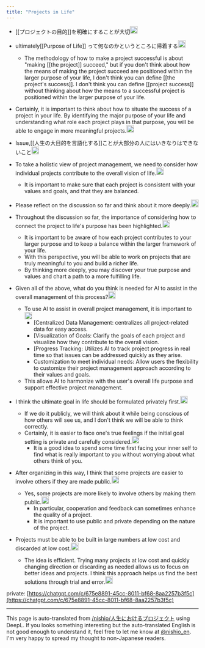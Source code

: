 ```yaml
---
title: "Projects in Life"
---
```


- [[プロジェクトの目的]]を明確にすることが大切<img src='https://scrapbox.io/api/pages/nishio-en/o1 Pro/icon' alt='o1 Pro.icon' height="19.5"/>
- ultimately[[Purpose of Life]] って何なのかというところに帰着する<img src='https://scrapbox.io/api/pages/nishio-en/nishio/icon' alt='nishio.icon' height="19.5"/>
    - The methodology of how to make a project successful is about "making [[the project]] succeed," but if you don't think about how the means of making the project succeed are positioned within the larger purpose of your life, I don't think you can define [[the project's success]]. I don't think you can define [[project success]] without thinking about how the means to a successful project is positioned within the larger purpose of your life.
- Certainly, it is important to think about how to situate the success of a project in your life. By identifying the major purpose of your life and understanding what role each project plays in that purpose, you will be able to engage in more meaningful projects.<img src='https://scrapbox.io/api/pages/nishio-en/o1 Pro/icon' alt='o1 Pro.icon' height="19.5"/>
- Issue,[[人生の大目的を言語化する]]ことが大部分の人にはいきなりはできないこと<img src='https://scrapbox.io/api/pages/nishio-en/nishio/icon' alt='nishio.icon' height="19.5"/>
- To take a holistic view of project management, we need to consider how individual projects contribute to the overall vision of life.<img src='https://scrapbox.io/api/pages/nishio-en/o1 Pro/icon' alt='o1 Pro.icon' height="19.5"/>
    - It is important to make sure that each project is consistent with your values and goals, and that they are balanced.
- Please reflect on the discussion so far and think about it more deeply.<img src='https://scrapbox.io/api/pages/nishio-en/nishio/icon' alt='nishio.icon' height="19.5"/>
- Throughout the discussion so far, the importance of considering how to connect the project to life's purpose has been highlighted.<img src='https://scrapbox.io/api/pages/nishio-en/o1 Pro/icon' alt='o1 Pro.icon' height="19.5"/>
    - It is important to be aware of how each project contributes to your larger purpose and to keep a balance within the larger framework of your life.
    - With this perspective, you will be able to work on projects that are truly meaningful to you and build a richer life.
    - By thinking more deeply, you may discover your true purpose and values and chart a path to a more fulfilling life.
- Given all of the above, what do you think is needed for AI to assist in the overall management of this process?<img src='https://scrapbox.io/api/pages/nishio-en/nishio/icon' alt='nishio.icon' height="19.5"/>
    - To use AI to assist in overall project management, it is important to<img src='https://scrapbox.io/api/pages/nishio-en/o1 Pro/icon' alt='o1 Pro.icon' height="19.5"/>
        - [Centralized Data Management: centralizes all project-related data for easy access.
        - [Visualization of Goals: Clarify the goals of each project and visualize how they contribute to the overall vision.
        - [Progress Tracking: Utilizes AI to track project progress in real time so that issues can be addressed quickly as they arise.
        - Customization to meet individual needs: Allow users the flexibility to customize their project management approach according to their values and goals.
    - This allows AI to harmonize with the user's overall life purpose and support effective project management.

- I think the ultimate goal in life should be formulated privately first.<img src='https://scrapbox.io/api/pages/nishio-en/nishio/icon' alt='nishio.icon' height="19.5"/>
    - If we do it publicly, we will think about it while being conscious of how others will see us, and I don't think we will be able to think correctly.
    - Certainly, it is easier to face one's true feelings if the initial goal setting is private and carefully considered.<img src='https://scrapbox.io/api/pages/nishio-en/o1 Pro/icon' alt='o1 Pro.icon' height="19.5"/>
        - It is a good idea to spend some time first facing your inner self to find what is really important to you without worrying about what others think of you.
- After organizing in this way, I think that some projects are easier to involve others if they are made public.<img src='https://scrapbox.io/api/pages/nishio-en/nishio/icon' alt='nishio.icon' height="19.5"/>
    - Yes, some projects are more likely to involve others by making them public.<img src='https://scrapbox.io/api/pages/nishio-en/o1 Pro/icon' alt='o1 Pro.icon' height="19.5"/>
        - In particular, cooperation and feedback can sometimes enhance the quality of a project.
        - It is important to use public and private depending on the nature of the project.

- Projects must be able to be built in large numbers at low cost and discarded at low cost.<img src='https://scrapbox.io/api/pages/nishio-en/nishio/icon' alt='nishio.icon' height="19.5"/>
    - The idea is efficient. Trying many projects at low cost and quickly changing direction or discarding as needed allows us to focus on better ideas and projects. I think this approach helps us find the best solutions through trial and error.<img src='https://scrapbox.io/api/pages/nishio-en/o1 Pro/icon' alt='o1 Pro.icon' height="19.5"/>

private: [https://chatgpt.com/c/675e8891-45cc-8011-bf68-8aa2257b3f5c](https://chatgpt.com/c/675e8891-45cc-8011-bf68-8aa2257b3f5c)

---
This page is auto-translated from [/nishio/人生におけるプロジェクト](https://scrapbox.io/nishio/人生におけるプロジェクト) using DeepL. If you looks something interesting but the auto-translated English is not good enough to understand it, feel free to let me know at [@nishio_en](https://twitter.com/nishio_en). I'm very happy to spread my thought to non-Japanese readers.